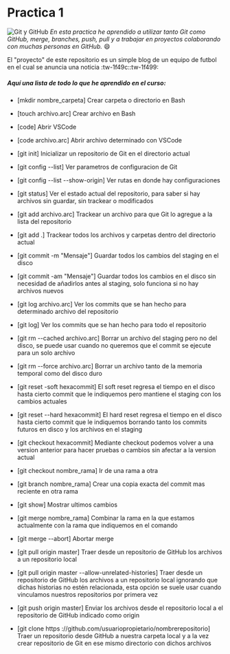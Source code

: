 # Practica 1
![Git y GitHub](https://camo.githubusercontent.com/38f113b96a368dfb7f634d2f2da97e7b8c748042d2a284b97c3fad048bb3ff55/68747470733a2f2f6d69726f2e6d656469756d2e636f6d2f6d61782f323733322f312a6d74736b3366515f4252656d466964686b656c3364412e706e67 "Git y GitHub")
*En esta practica he aprendido a utilizar tanto Git como GitHub, merge, branches, push, pull y a trabajar en proyectos colaborando con muchas personas en GitHub.* :smile:

El "proyecto" de este repositorio es un simple blog de un equipo de futbol en el cual se anuncia una noticia :tw-1f49c::tw-1f499:

#####  Aquí una lista de todo lo que he aprendido en el curso:
 
- [mkdir nombre_carpeta] Crear carpeta o directorio en Bash

- [touch archivo.arc] Crear archivo en Bash

- [code] Abrir VSCode

- [code archivo.arc] Abrir archivo determinado con VSCode

- [git init] Inicializar un repositorio de Git en el directorio actual

- [git config --list] Ver parametros de configuracion de Git

- [git config --list --show-origin] Ver rutas en donde hay configuraciones

- [git status] Ver el estado actual del repositorio, para saber si hay archivos sin guardar, sin trackear o modificados

- [git add archivo.arc] Trackear un archivo para que Git lo agregue a la lista del repositorio

- [git add .] Trackear todos los archivos y carpetas dentro del directorio actual

- [git commit -m "Mensaje"] Guardar todos los cambios del staging en el disco

- [git commit -am "Mensaje"] Guardar todos los cambios en el disco sin necesidad de añadirlos antes al staging, solo funciona si no hay archivos nuevos

- [git log archivo.arc] Ver los commits que se han hecho para determinado archivo del repositorio

- [git log] Ver los commits que se han hecho para todo el repositorio

- [git rm --cached archivo.arc] Borrar un archivo del staging pero no del disco, se puede usar cuando no queremos que el commit se ejecute para un solo archivo

- [git rm --force archivo.arc] Borrar un archivo tanto de la memoria temporal como del disco duro

- [git reset -soft hexacommit] El soft reset regresa el tiempo en el disco hasta cierto commit que le indiquemos pero mantiene el staging con los cambios actuales

- [git reset --hard hexacommit] El hard reset regresa el tiempo en el disco hasta cierto commit que le indiquemos borrando tanto los commits futuros en disco y los archivos en el staging

- [git checkout hexacommit] Mediante checkout podemos volver a una version anterior para hacer pruebas o cambios sin afectar a la version actual

- [git checkout nombre_rama] Ir de una rama a otra

- [git branch nombre_rama] Crear una copia exacta del commit mas reciente en otra rama

- [git show] Mostrar ultimos cambios

- [git merge nombre_rama] Combinar la rama en la que estamos  actualmente con la rama que indiquemos en el comando

- [git merge --abort] Abortar merge

- [git pull origin master] Traer desde un repositorio de GitHub los archivos a un repositorio local

- [git pull origin master --allow-unrelated-histories] Traer desde un repositorio de GitHub los archivos a un repositorio local ignorando que dichas historias no estén relacionada, esta opción se suele usar cuando vinculamos nuestros repositorios por primera vez

- [git push origin master] Enviar los archivos desde el repositorio local a el repositorio de GitHub indicado como origin

- [git clone https ://github.com/usuariopropietario/nombrerepositorio] Traer un repositorio desde GitHub a nuestra carpeta local y a la vez crear repositorio de Git en ese mismo directorio con dichos archivos